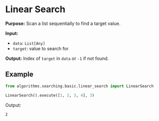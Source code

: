 # Linear Search

**Purpose:** Scan a list sequentially to find a target value.

**Input:**
- `data`: `List[Any]`
- `target`: value to search for

**Output:** Index of `target` in `data` or `-1` if not found.

## Example
```python
from algorithms.searching.basic.linear_search import LinearSearch

LinearSearch().execute([1, 2, 3, 4], 3)
```
Output:
```
2
```
